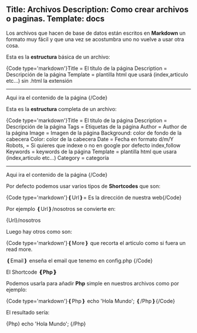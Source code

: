 Title: Archivos 
Description: Como crear archivos o paginas.
Template: docs
----

Los archivos que hacen de base de datos están escritos en **Markdown** un formato muy fácil y que una vez se acostumbra uno no vuelve a usar otra cosa.


Esta es la **estructura** básica de un archivo:

{Code type='markdown'}Title = El título de la página
Description = Descripción de la página
Template = plantilla html que usará (index,articulo etc...) sin .html la extensión

---


Aqui ira el contenido de la página
{/Code}

Esta es la **estructura** completa de un archivo:

{Code type='markdown'}Title = El titulo de la página
Description = Descripción de la página
Tags = Etiquetas de la página
Author = Author de la página
Image = Imagen de la página
Background: color de fondo de la cabecera
Color: color de la cabecera
Date = Fecha en formato d/m/Y
Robots, = Si quieres que indexe o no en google por defecto index,follow
Keywords = keywords de la página
Template = plantilla html que usara (index,articulo etc...)
Category = categoría

---


Aqui ira el contenido de la página
{/Code}


Por defecto podemos usar varios tipos de **Shortcodes** que son:

{Code type='markdown'}&#10100;Url&#10101;= Es la dirección de nuestra web{/Code}

Por ejemplo &#10100;Url&#10101;/nosotros se convierte en:

{Url}/nosotros

Luego hay otros como son:

{Code type='markdown'}&#10100;More&#10101; que recorta el articulo como si fuera un read more.

&#10100;Email&#10101; enseña el email que tenemo en config.php
{/Code}

El Shortcode **&#10100;Php&#10101;**

Podemos usarla para añadir **Php** simple en nuestros archivos como por ejemplo:

{Code type='markdown'}&#10100;Php&#10101; echo 'Hola Mundo'; &#10100;/Php&#10101;{/Code}

El resultado sería:


{Php} echo 'Hola Mundo'; {/Php}





